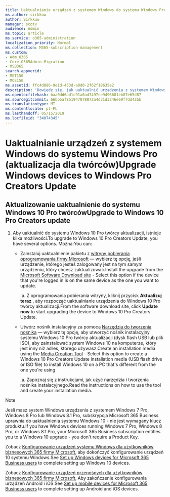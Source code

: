 ```yaml
---
title: Uaktualnianie urządzeń z systemem Windows do systemu Windows Pro (aktualizacja dla twórców)
ms.author: sirkkuw
author: Sirkkuw
manager: scotv
audience: Admin
ms.topic: article
ms.service: o365-administration
localization_priority: Normal
ms.collection: M365-subscription-management
ms.custom:
- Adm_O365
- Core_O365Admin_Migration
- MSB365
search.appverid:
- MET150
- MOE150
ms.assetid: ffc4d886-9e1d-453d-a0d0-2f62f18635e2
description: 'Dowiedz się, jak uaktualnić urządzenia z systemem Windows do systemu Windows 10 Pro twórcy aktualizacji. '
ms.openlocfilehash: baa0dd6ad1c91a0ad7497ce9496681eb87e65d87
ms.sourcegitcommit: 66bb5af851947078872a4d31d3246e69f7dd42bb
ms.translationtype: MT
ms.contentlocale: pl-PL
ms.lasthandoff: 05/15/2019
ms.locfileid: "34074345"
---
```

# <a name="upgrade-windows-devices-to-windows-pro-creators-update"></a><span data-ttu-id="e88d9-103">Uaktualnianie urządzeń z systemem Windows do systemu Windows Pro (aktualizacja dla twórców)</span><span class="sxs-lookup"><span data-stu-id="e88d9-103">Upgrade Windows devices to Windows Pro Creators Update</span></span>

## <a name="upgrade-to-windows-10-pro-creators-update"></a><span data-ttu-id="e88d9-104">Aktualizowanie uaktualnienie do systemu Windows 10 Pro twórców</span><span class="sxs-lookup"><span data-stu-id="e88d9-104">Upgrade to Windows 10 Pro Creators update</span></span>
  
1. <span data-ttu-id="e88d9-105">Aby uaktualnić do systemu Windows 10 Pro twórcy aktualizacji, istnieje kilka możliwości.</span><span class="sxs-lookup"><span data-stu-id="e88d9-105">To upgrade to Windows 10 Pro Creators Update, you have several options.</span></span> <span data-ttu-id="e88d9-106">Można:</span><span class="sxs-lookup"><span data-stu-id="e88d9-106">You can:</span></span>
    
    - <span data-ttu-id="e88d9-107">Zainstaluj uaktualnienie pakietu z [witryny pobierania oprogramowania firmy Microsoft](https://go.microsoft.com/fwlink/?LinkID=836951 ) — wybierz tę opcję, jeśli urządzenie, którego jesteś zalogowany jest na tym samym urządzeniu, który chcesz zaktualizować.</span><span class="sxs-lookup"><span data-stu-id="e88d9-107">Install the upgrade from the [Microsoft Software Download site](https://go.microsoft.com/fwlink/?LinkID=836951 ) - Select this option if the device that you're logged in is on the same device as the one you want to update.</span></span>
    
      <span data-ttu-id="e88d9-108">.</span><span class="sxs-lookup"><span data-stu-id="e88d9-108">a.</span></span> <span data-ttu-id="e88d9-109">Z oprogramowania pobierania witryny, kliknij przycisk **Aktualizuj teraz** , aby rozpocząć uaktualnianie urządzenia do Windows 10 Pro twórcy aktualizacji.</span><span class="sxs-lookup"><span data-stu-id="e88d9-109">From the software download site, click **Update now** to start upgrading the device to Windows 10 Pro Creators Update.</span></span> 
    
     - <span data-ttu-id="e88d9-110">Utwórz nośnik instalacyjny za pomocą [Narzędzia do tworzenia nośnika](https://go.microsoft.com/fwlink/?LinkID=836960) — wybierz tę opcję, aby utworzyć nośnik instalacyjny systemu Windows 10 Pro twórcy aktualizacji (dysk flash USB lub plik ISO), aby zainstalować system Windows 10 na komputerze, który jest inny niż adres, którego używasz.</span><span class="sxs-lookup"><span data-stu-id="e88d9-110">Create an installation media using the [Media Creation Tool](https://go.microsoft.com/fwlink/?LinkID=836960) - Select this option to create a Windows 10 Pro Creators Update installation media (USB flash drive or ISO file) to install Windows 10 on a PC that's different from the one you're using.</span></span>
    
        <span data-ttu-id="e88d9-111">.</span><span class="sxs-lookup"><span data-stu-id="e88d9-111">a.</span></span> <span data-ttu-id="e88d9-112">Zapoznaj się z instrukcjami, jak użyć narzędzia i tworzenia nośnika instalacyjnego.</span><span class="sxs-lookup"><span data-stu-id="e88d9-112">Read the instructions on how to use the tool and create your installation media.</span></span> 

> [!Note]
> <span data-ttu-id="e88d9-113">Jeśli masz system Windows urządzenia z systemem Windows 7 Pro, Windows 8 Pro lub Windows 8.1 Pro, subskrypcja Microsoft 365 Business uprawnia do uaktualnienia systemu Windows 10 - nie jest wymagany klucz produktu.</span><span class="sxs-lookup"><span data-stu-id="e88d9-113">If you have Windows devices running Windows 7 Pro, Windows 8 Pro, or Windows 8.1 Pro, your Microsoft 365 Business subscription entitles you to a Windows 10 upgrade - you don't require a Product Key.</span></span>
    
<span data-ttu-id="e88d9-114">Zobacz [Konfigurowanie urządzeń systemu Windows dla użytkowników biznesowych 365 firmy Microsoft,](set-up-windows-devices.md) aby dokończyć konfigurowanie urządzeń 10 systemu Windows.</span><span class="sxs-lookup"><span data-stu-id="e88d9-114">See [Set up Windows devices for Microsoft 365 Business users](set-up-windows-devices.md) to complete setting up Windows 10 devices.</span></span> 
  
<span data-ttu-id="e88d9-115">Zobacz [Konfigurowanie urządzeń przenośnych dla użytkowników biznesowych 365 firmy Microsoft,](set-up-mobile-devices.md) Aby zakończenie konfigurowania urządzeń Android i iOS.</span><span class="sxs-lookup"><span data-stu-id="e88d9-115">See [Set up mobile devices for Microsoft 365 Business users](set-up-mobile-devices.md) to complete setting up Android and iOS devices.</span></span> 
  
